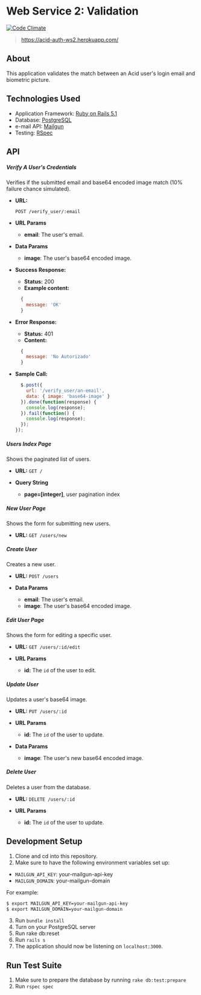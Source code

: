 # Web Service 2: Validation

[![Code Climate](https://codeclimate.com/github/sasalatart/acid-auth-ws2/badges/gpa.svg)](https://codeclimate.com/github/sasalatart/acid-auth-ws2)

> https://acid-auth-ws2.herokuapp.com/

## About

This application validates the match between an Acid user's login email and biometric picture.

## Technologies Used

- Application Framework: [Ruby on Rails 5.1](http://rubyonrails.org/)
- Database: [PostgreSQL](https://www.postgresql.org/)
- e-mail API: [Mailgun](https://www.mailgun.com/)
- Testing: [RSpec](http://rspec.info/)

## API

##### Verify A User's Credentials

Verifies if the submitted email and base64 encoded image match (10% failure chance simulated).

- **URL:**

  `POST /verify_user/:email`

- **URL Params**
  - **email**: The user's email.

- **Data Params**
  - **image**: The user's base64 encoded image.

- **Success Response:**
  - **Status:** 200
  - **Example content:**
  ```javascript
    {
      message: 'OK'
    }
  ```

- **Error Response:**
  - **Status:** 401
  - **Content:**
  ```javascript
    {
      message: 'No Autorizado'
    }
  ```

- **Sample Call:**

  ```javascript
    $.post({
      url: '/verify_user/an-email',
      data: { image: 'base64-image' }
    }).done(function(response) {
      console.log(response);
    }).fail(function() {
      console.log(response);
    });
  });
  ```

##### Users Index Page

Shows the paginated list of users.

- **URL:** `GET /`

- **Query String**

  - **page=[integer]**, user pagination index

##### New User Page

Shows the form for submitting new users.

- **URL:** `GET /users/new`

##### Create User

Creates a new user.

- **URL:** `POST /users`

- **Data Params**
  - **email**: The user's email.
  - **image**: The user's base64 encoded image.

##### Edit User Page

Shows the form for editing a specific user.

- **URL:** `GET /users/:id/edit`

- **URL Params**
  - **id:** The `id` of the user to edit.

##### Update User

Updates a user's base64 image.

- **URL:** `PUT /users/:id`

- **URL Params**
  - **id:** The `id` of the user to update.

- **Data Params**
  - **image**: The user's new base64 encoded image.

##### Delete User

Deletes a user from the database.

- **URL:** `DELETE /users/:id`

- **URL Params**
  - **id:** The `id` of the user to update.

## Development Setup

1. Clone and cd into this repository.
2. Make sure to have the following environment variables set up:

  - `MAILGUN_API_KEY`: your-mailgun-api-key
  - `MAILGUN_DOMAIN`: your-mailgun-domain

  For example:

  ```sh
  $ export MAILGUN_API_KEY=your-mailgun-api-key
  $ export MAILGUN_DOMAIN=your-mailgun-domain
  ```

3. Run `bundle install`
4. Turn on your PostgreSQL server
5. Run rake db:reset
6. Run `rails s`
7. The application should now be listening on `localhost:3000`.

## Run Test Suite

1. Make sure to prepare the database by running `rake db:test:prepare`
2. Run `rspec spec`
